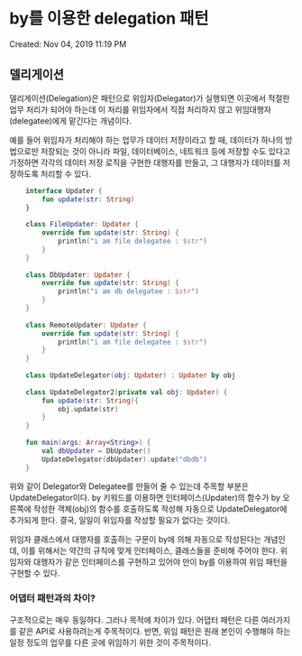 # by를 이용한 delegation 패턴

Created: Nov 04, 2019 11:19 PM

## 델리게이션

델리게이션(Delegation)은 패턴으로 위임자(Delegator)가 실행되면 이곳에서 적절한 업무 처리가 되어야 하는데 이 처리를 위임자에서 직접 처리하지 않고 위임대행자(delegatee)에게 맡긴다는 개념이다.

예를 들어 위임자가 처리해야 하는 업무가 데이터 저장이라고 할 때, 데이터가 하나의 방법으로만 저장되는 것이 아니라 파일, 데이터베이스, 네트워크 등에 저장할 수도 있다고 가정하면 각각의 데이터 저장 로직을 구현한 대행자를 만들고, 그 대행자가 데이터를 저장하도록 처리할 수 있다.
```kotlin
    interface Updater {
        fun update(str: String)
    }
    
    class FileUpdater: Updater {
        override fun update(str: String) {
            println("i am file delegatee : $str")
        }
    }
    
    class DbUpdater: Updater {
        override fun update(str: String) {
            println("i am db delegatee : $str")
        }
    }
    
    class RemoteUpdater: Updater {
        override fun update(str: String) {
            println("i am file delegatee : $str")
        }
    }
    
    class UpdateDelegator(obj: Updater) : Updater by obj
    
    class UpdateDelegator2(private val obj: Updater) {
        fun update(str: String){
            obj.update(str)
        }
    }
    
    fun main(args: Array<String>) {
        val dbUpdater = DbUpdater()
        UpdateDelegator(dbUpdater).update("dbdb")
    }
```
위와 같이 Delegator와 Delegatee를 만들어 줄 수 있는데 주목할 부분은 UpdateDelegator이다. by 키워드를 이용하면 인터페이스(Updater)의 함수가 by 오른쪽에 작성한 객체(obj)의 함수를 호출하도록 작성해 자동으로 UpdateDelegator에 추가되게 한다. 결국, 일일이 위임자를 작성할 필요가 없다는 것이다.

위임자 클래스에서 대행자를 호출하는 구문이 by에 의해 자동으로 작성된다는 개념인데, 이를 위해서는 약간의 규칙에 맞게 인터페이스, 클래스들을 준비해 주어야 한다. 위임자와 대행자가 같은 인터페이스를 구현하고 있어야 만이 by를 이용하여 위임 패턴을 구현할 수 있다.

### 어댑터 패턴과의 차이?

구조적으로는 매우 동일하다. 그러나 목적에 차이가 있다. 어댑터 패턴은 다른 여러가지를 같은 API로 사용하려는게 주목적이다. 반면, 위임 패턴은 원래 본인이 수행해야 하는 일정 정도의 업무를 다른 곳에 위임하기 위한 것이 주목적이다.